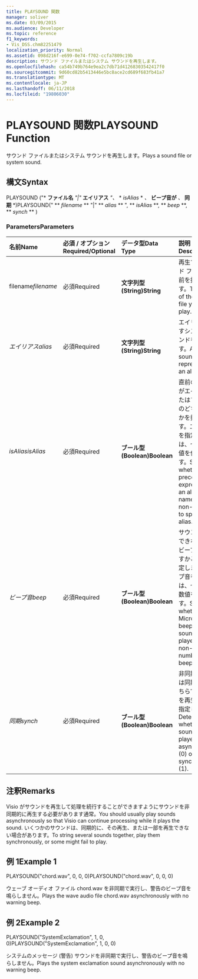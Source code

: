 ```yaml
---
title: PLAYSOUND 関数
manager: soliver
ms.date: 03/09/2015
ms.audience: Developer
ms.topic: reference
f1_keywords:
- Vis_DSS.chm82251479
localization_priority: Normal
ms.assetid: 098d216f-e699-0e74-f702-ccfa7809c19b
description: サウンド ファイルまたはシステム サウンドを再生します。
ms.openlocfilehash: ca54b749b764e9ea2c7db71d41268303542417f0
ms.sourcegitcommit: 9d60cd82b5413446e5bc8ace2cd689f683fb41a7
ms.translationtype: MT
ms.contentlocale: ja-JP
ms.lasthandoff: 06/11/2018
ms.locfileid: "19806030"
---
```

# <a name="playsound-function"></a><span data-ttu-id="fbe1b-103">PLAYSOUND 関数</span><span class="sxs-lookup"><span data-stu-id="fbe1b-103">PLAYSOUND Function</span></span>

<span data-ttu-id="fbe1b-104">サウンド ファイルまたはシステム サウンドを再生します。</span><span class="sxs-lookup"><span data-stu-id="fbe1b-104">Plays a sound file or system sound.</span></span> 
  
## <a name="syntax"></a><span data-ttu-id="fbe1b-105">構文</span><span class="sxs-lookup"><span data-stu-id="fbe1b-105">Syntax</span></span>

<span data-ttu-id="fbe1b-106">PLAYSOUND ("* **ファイル名** *"|"* **エイリアス** *"、* * *isAlias* * *、* **ビープ音が** *、* **同期** *)</span><span class="sxs-lookup"><span data-stu-id="fbe1b-106">PLAYSOUND(" ** *filename* ** "|" ** *alias* ** ", ** *isAlias* **, ** *beep* **, ** *synch* ** )</span></span> 
  
### <a name="parameters"></a><span data-ttu-id="fbe1b-107">Parameters</span><span class="sxs-lookup"><span data-stu-id="fbe1b-107">Parameters</span></span>

|<span data-ttu-id="fbe1b-108">**名前**</span><span class="sxs-lookup"><span data-stu-id="fbe1b-108">**Name**</span></span>|<span data-ttu-id="fbe1b-109">**必須 / オプション**</span><span class="sxs-lookup"><span data-stu-id="fbe1b-109">**Required/Optional**</span></span>|<span data-ttu-id="fbe1b-110">**データ型**</span><span class="sxs-lookup"><span data-stu-id="fbe1b-110">**Data Type**</span></span>|<span data-ttu-id="fbe1b-111">**説明**</span><span class="sxs-lookup"><span data-stu-id="fbe1b-111">**Description**</span></span>|
|:-----|:-----|:-----|:-----|
| <span data-ttu-id="fbe1b-112">filename</span><span class="sxs-lookup"><span data-stu-id="fbe1b-112">_filename_</span></span> <br/> |<span data-ttu-id="fbe1b-113">必須</span><span class="sxs-lookup"><span data-stu-id="fbe1b-113">Required</span></span>  <br/> |<span data-ttu-id="fbe1b-114">**文字列型 (String)**</span><span class="sxs-lookup"><span data-stu-id="fbe1b-114">**String**</span></span> <br/> |<span data-ttu-id="fbe1b-115">再生するサウンド ファイルの名前を指定します。</span><span class="sxs-lookup"><span data-stu-id="fbe1b-115">The name of the sound file you want to play.</span></span>  <br/> |
| <span data-ttu-id="fbe1b-116">_エイリアス_</span><span class="sxs-lookup"><span data-stu-id="fbe1b-116">_alias_</span></span> <br/> |<span data-ttu-id="fbe1b-117">必須</span><span class="sxs-lookup"><span data-stu-id="fbe1b-117">Required</span></span>  <br/> |<span data-ttu-id="fbe1b-118">**文字列型 (String)**</span><span class="sxs-lookup"><span data-stu-id="fbe1b-118">**String**</span></span> <br/> | <span data-ttu-id="fbe1b-119">エイリアスが示すシステム サウンドを指定します。</span><span class="sxs-lookup"><span data-stu-id="fbe1b-119">A system sound represented by an alias.</span></span>  <br/> |
| <span data-ttu-id="fbe1b-120">_isAlias_</span><span class="sxs-lookup"><span data-stu-id="fbe1b-120">_isAlias_</span></span> <br/> |<span data-ttu-id="fbe1b-121">必須</span><span class="sxs-lookup"><span data-stu-id="fbe1b-121">Required</span></span>  <br/> |<span data-ttu-id="fbe1b-122">**ブール型 (Boolean)**</span><span class="sxs-lookup"><span data-stu-id="fbe1b-122">**Boolean**</span></span> <br/> | <span data-ttu-id="fbe1b-123">直前の式 (引数) がエイリアスまたはファイル名のどちらであるかを指定します。エイリアスを指定するには、ゼロ以外の値を使用します。</span><span class="sxs-lookup"><span data-stu-id="fbe1b-123">Specifies whether the preceding expression is an alias or file name; use a non-zero value to specify an alias.</span></span>  <br/> |
| <span data-ttu-id="fbe1b-124">_ビープ音_</span><span class="sxs-lookup"><span data-stu-id="fbe1b-124">_beep_</span></span> <br/> |<span data-ttu-id="fbe1b-125">必須</span><span class="sxs-lookup"><span data-stu-id="fbe1b-125">Required</span></span>  <br/> |<span data-ttu-id="fbe1b-126">**ブール型 (Boolean)**</span><span class="sxs-lookup"><span data-stu-id="fbe1b-126">**Boolean**</span></span> <br/> |<span data-ttu-id="fbe1b-127">サウンドを再生できない場合にビープ音を鳴らすかどうかを指定します。ビープ音を鳴らすには、ゼロ以外の数値を使用します。</span><span class="sxs-lookup"><span data-stu-id="fbe1b-127">Specifies whether Microsoft Visio beeps when sound can't be played; use a non-zero number to beep.</span></span>  <br/> |
| <span data-ttu-id="fbe1b-128">_同期_</span><span class="sxs-lookup"><span data-stu-id="fbe1b-128">_synch_</span></span> <br/> |<span data-ttu-id="fbe1b-129">必須</span><span class="sxs-lookup"><span data-stu-id="fbe1b-129">Required</span></span>  <br/> |<span data-ttu-id="fbe1b-130">**ブール型 (Boolean)**</span><span class="sxs-lookup"><span data-stu-id="fbe1b-130">**Boolean**</span></span> <br/> |<span data-ttu-id="fbe1b-131">非同期 (0) または同期 (1) のどちらでサウンドを再生するかを指定します。</span><span class="sxs-lookup"><span data-stu-id="fbe1b-131">Determines whether sounds are played asynchronously (0) or synchronously (1).</span></span>  <br/> |
   
## <a name="remarks"></a><span data-ttu-id="fbe1b-132">注釈</span><span class="sxs-lookup"><span data-stu-id="fbe1b-132">Remarks</span></span>

<span data-ttu-id="fbe1b-133">Visio がサウンドを再生して処理を続行することができますようにサウンドを非同期的に再生する必要があります通常。</span><span class="sxs-lookup"><span data-stu-id="fbe1b-133">You should usually play sounds asynchronously so that Visio can continue processing while it plays the sound.</span></span> <span data-ttu-id="fbe1b-134">いくつかのサウンドは、同期的に、その再生、または一部を再生できない場合があります。</span><span class="sxs-lookup"><span data-stu-id="fbe1b-134">To string several sounds together, play them synchronously, or some might fail to play.</span></span> 
  
## <a name="example-1"></a><span data-ttu-id="fbe1b-135">例 1</span><span class="sxs-lookup"><span data-stu-id="fbe1b-135">Example 1</span></span>

<span data-ttu-id="fbe1b-136">PLAYSOUND("chord.wav", 0, 0, 0)</span><span class="sxs-lookup"><span data-stu-id="fbe1b-136">PLAYSOUND("chord.wav", 0, 0, 0)</span></span>
  
<span data-ttu-id="fbe1b-137">ウェーブ オーディオ ファイル chord.wav を非同期で実行し、警告のビープ音を鳴らしません。</span><span class="sxs-lookup"><span data-stu-id="fbe1b-137">Plays the wave audio file chord.wav asynchronously with no warning beep.</span></span>
  
## <a name="example-2"></a><span data-ttu-id="fbe1b-138">例 2</span><span class="sxs-lookup"><span data-stu-id="fbe1b-138">Example 2</span></span>

<span data-ttu-id="fbe1b-139">PLAYSOUND("SystemExclamation", 1, 0, 0)</span><span class="sxs-lookup"><span data-stu-id="fbe1b-139">PLAYSOUND("SystemExclamation", 1, 0, 0)</span></span>
  
<span data-ttu-id="fbe1b-140">システムのメッセージ (警告) サウンドを非同期で実行し、警告のビープ音を鳴らしません。</span><span class="sxs-lookup"><span data-stu-id="fbe1b-140">Plays the system exclamation sound asynchronously with no warning beep.</span></span>
  

